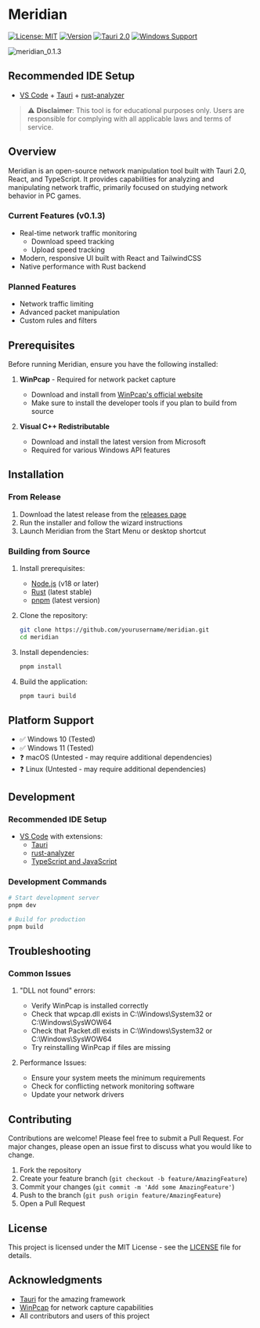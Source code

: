 # Meridian

[![License: MIT](https://img.shields.io/badge/License-MIT-yellow.svg)](https://opensource.org/licenses/MIT)
[![Version](https://img.shields.io/badge/version-0.1.3-blue.svg)](https://github.com/yourusername/meridian/releases)
[![Tauri 2.0](https://img.shields.io/badge/Tauri-2.0-blue)](https://tauri.app/)
[![Windows Support](https://img.shields.io/badge/Windows-10%2F11-brightgreen)](https://www.microsoft.com/windows)

![meridian_0.1.3](https://github.com/user-attachments/assets/ce9333a3-3437-429e-aa6c-329c7941a01a)

## Recommended IDE Setup

- [VS Code](https://code.visualstudio.com/) + [Tauri](https://marketplace.visualstudio.com/items?itemName=tauri-apps.tauri-vscode) + [rust-analyzer](https://marketplace.visualstudio.com/items?itemName=rust-lang.rust-analyzer)

> ⚠️ **Disclaimer**: This tool is for educational purposes only. Users are responsible for complying with all applicable laws and terms of service.

## Overview

Meridian is an open-source network manipulation tool built with Tauri 2.0, React, and TypeScript. It provides capabilities for analyzing and manipulating network traffic, primarily focused on studying network behavior in PC games.

### Current Features (v0.1.3)

- Real-time network traffic monitoring
    - Download speed tracking
    - Upload speed tracking
- Modern, responsive UI built with React and TailwindCSS
- Native performance with Rust backend

### Planned Features

- Network traffic limiting
- Advanced packet manipulation
- Custom rules and filters

## Prerequisites

Before running Meridian, ensure you have the following installed:

1. **WinPcap** - Required for network packet capture

    - Download and install from [WinPcap's official website](https://www.winpcap.org/)
    - Make sure to install the developer tools if you plan to build from source

2. **Visual C++ Redistributable**
    - Download and install the latest version from Microsoft
    - Required for various Windows API features

## Installation

### From Release

1. Download the latest release from the [releases page](https://github.com/yourusername/meridian/releases)
2. Run the installer and follow the wizard instructions
3. Launch Meridian from the Start Menu or desktop shortcut

### Building from Source

1. Install prerequisites:

    - [Node.js](https://nodejs.org/) (v18 or later)
    - [Rust](https://rustup.rs/) (latest stable)
    - [pnpm](https://pnpm.io/) (latest version)

2. Clone the repository:

    ```bash
    git clone https://github.com/yourusername/meridian.git
    cd meridian
    ```

3. Install dependencies:

    ```bash
    pnpm install
    ```

4. Build the application:
    ```bash
    pnpm tauri build
    ```

## Platform Support

- ✅ Windows 10 (Tested)
- ✅ Windows 11 (Tested)
- ❓ macOS (Untested - may require additional dependencies)
- ❓ Linux (Untested - may require additional dependencies)

## Development

### Recommended IDE Setup

- [VS Code](https://code.visualstudio.com/) with extensions:
    - [Tauri](https://marketplace.visualstudio.com/items?itemName=tauri-apps.tauri-vscode)
    - [rust-analyzer](https://marketplace.visualstudio.com/items?itemName=rust-lang.rust-analyzer)
    - [TypeScript and JavaScript](https://marketplace.visualstudio.com/items?itemName=ms-vscode.vscode-typescript-javascript)

### Development Commands

```bash
# Start development server
pnpm dev

# Build for production
pnpm build
```

## Troubleshooting

### Common Issues

1. "DLL not found" errors:

    - Verify WinPcap is installed correctly
    - Check that wpcap.dll exists in C:\Windows\System32 or C:\Windows\SysWOW64
    - Check that Packet.dll exists in C:\Windows\System32 or C:\Windows\SysWOW64
    - Try reinstalling WinPcap if files are missing

2. Performance Issues:
    - Ensure your system meets the minimum requirements
    - Check for conflicting network monitoring software
    - Update your network drivers

## Contributing

Contributions are welcome! Please feel free to submit a Pull Request. For major changes, please open an issue first to discuss what you would like to change.

1. Fork the repository
2. Create your feature branch (`git checkout -b feature/AmazingFeature`)
3. Commit your changes (`git commit -m 'Add some AmazingFeature'`)
4. Push to the branch (`git push origin feature/AmazingFeature`)
5. Open a Pull Request

## License

This project is licensed under the MIT License - see the [LICENSE](LICENSE) file for details.

## Acknowledgments

- [Tauri](https://tauri.app/) for the amazing framework
- [WinPcap](https://www.winpcap.org/) for network capture capabilities
- All contributors and users of this project

